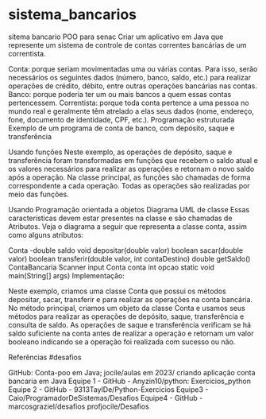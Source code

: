 # sistema_bancarios
sitema bancario POO para senac
Criar um aplicativo em Java que represente um sistema de controle de contas correntes bancárias de um correntista.

Conta: porque seriam movimentadas uma ou várias contas. Para isso, serão necessários os seguintes dados (número, banco, saldo, etc.) para realizar operações de crédito, débito, entre outras operações bancárias nas contas.
Banco: porque poderia ter um ou mais bancos a quem essas contas pertencessem.
Correntista: porque toda conta pertence a uma pessoa no mundo real e geralmente têm atrelado a elas seus dados (nome, endereço, fone, documento de identidade, CPF, etc.).
Programação estruturada
Exemplo de um programa de conta de banco, com depósito, saque e transferência

Usando funções
Neste exemplo, as operações de depósito, saque e transferência foram transformadas em funções que recebem o saldo atual e os valores necessários para realizar as operações e retornam o novo saldo após a operação. Na classe principal, as funções são chamadas de forma correspondente a cada operação. Todas as operações são realizadas por meio das funções.

Usando Programação orientada a objetos
Diagrama UML de classe
Essas características devem estar presentes na classe e são chamadas de Atributos. Veja o diagrama a seguir que representa a classe conta, assim como alguns atributos:

Conta
-double saldo
void depositar(double valor)
boolean sacar(double valor)
boolean transferir(double valor, int contaDestino)
double getSaldo()
ContaBancaria
Scanner input
Conta conta
int opcao
static void main(String[] args)
Implementação:

Neste exemplo, criamos uma classe Conta que possui os métodos depositar, sacar, transferir e para realizar as operações na conta bancária. No método principal, criamos um objeto da classe Conta e usamos seus métodos para realizar as operações de depósito, saque, transferência e consulta de saldo. As operações de saque e transferência verificam se há saldo suficiente na conta antes de realizar a operação e retornam um valor booleano indicando se a operação foi realizada com sucesso ou não.

Referências
#desafios

GitHub: Conta-poo em Java;
jocile/aulas em 2023/ criando aplicação conta bancaria em Java
Equipe 1 - GitHub - Anyzin10/python: Exercicios_python
Equipe 2 - GitHub - 9313TaylDe/Python-Exercicios
Equipe3 - Caio/ProgramadorDeSistemas/Desafios
Equipe4 - GitHub - marcosgraziel/desafios
profjocile/Desafios
